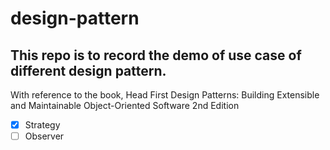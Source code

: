 # design-pattern
## This repo is to record the demo of use case of different design pattern.
With reference to the book, Head First Design Patterns: Building Extensible and Maintainable Object-Oriented Software 2nd Edition

- [x] Strategy
- [ ] Observer
